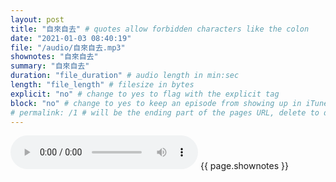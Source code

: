 ```yaml
---
layout: post
title: "自來自去" # quotes allow forbidden characters like the colon
date: "2021-01-03 08:40:19"
file: "/audio/自來自去.mp3"
shownotes: "自來自去"
summary: "自來自去"
duration: "file_duration" # audio length in min:sec
length: "file_length" # filesize in bytes
explicit: "no" # change to yes to flag with the explicit tag
block: "no" # change to yes to keep an episode from showing up in iTunes
# permalink: /1 # will be the ending part of the pages URL, delete to default to the title
---
```


<audio controls>
<source src="{{site.url}}{{site.baseurl}}{{ page.file }}" type="audio/x-mp3">
Your browser does not support the audio element.
</audio>
{{ page.shownotes }}
